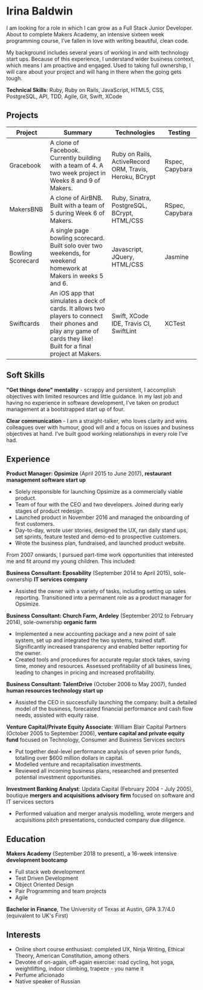 # Irina Baldwin

I am looking for a role in which I can grow as a Full Stack Junior Developer. About to complete Makers Academy, an intensive sixteen week programming course, I’ve fallen in love with writing beautiful, clean code.

My background includes several years of working in and with technology start ups.  Because of this experience, I understand wider business context, which means I am proactive and engaged.  Used to taking full ownership, I will care about your project and will hang in there when the going gets tough.

**Technical Skills**: Ruby, Ruby on Rails, JavaScript, HTML5, CSS, PostgreSQL, API, TDD, Agile, Git, Swift, XCode

## Projects

| Project | Summary | Technologies | Testing |
|---------|---------|--------------|---------|
|Gracebook| A clone of Facebook. Currently building with a team of 4. A two week project in Weeks 8 and 9 of Makers. | Ruby on Rails, ActiveRecord ORM, Travis, Heroku, BCrypt | Rspec, Capybara |
|MakersBNB|A clone of AirBNB. Built with a team of 5 during Week 6 of Makers.| Ruby, Sinatra, PostgreSQL, BCrypt, HTML/CSS| RSpec, Capybara|
|Bowling Scorecard| A single page bowling scorecard. Built solo over two weekends, for weekend homework at Makers in weeks 5 and 6. | Javascript, JQuery, HTML/CSS | Jasmine |
|Swiftcards| An iOS app that simulates a deck of cards. It allows two players to connect their phones and play any game of cards they like! Built for a final project at Makers. | Swift, XCode IDE, Travis CI, SwiftLint | XCTest |



## Soft Skills

**"Get things done" mentality** - scrappy and persistent, I accomplish objectives with limited resources and little guidance. In my last job and having no experience in software development, I’ve taken on product management at a bootstrapped start up of four.

**Clear communication** - I am a straight-talker, who loves clarity and wins colleagues over with humour, good will and a focus on issues and business objectives at hand. I’ve built good working relationships in every role I’ve had.

## Experience

**Product Manager: Opsimize** (April 2015 to June 2017), **restaurant management software start up**

* Solely responsible for launching Opsimize as a commercially viable product.
* Team of four with the CEO and two developers. Joined during early stages of product redesign.
* Launched product in November 2016 and managed the onboarding of first customers.
* Day-to-day, wrote user stories, designed the UX, ran daily stand ups, set sprints, feature tested and demo-ed to prospective customers.
* Wrote the business plan, fundraised, and launched product website.

From 2007 onwards, I pursued part-time work opportunities that interested me and fit around my young children. This included:

  **Business Consultant: Eposability** (September 2014 to April 2015), sole-ownership **IT services company**
  * Assisted the owner with a variety of tasks, including setting up sales reporting. Transitioned into a permanent role as a product manager for Opsimize.

  **Business Consultant: Church Farm, Ardeley** (September 2012 to February 2014), sole-ownership **organic farm**
  * Implemented a new accounting package and a new point of sale system, set up and integrated the two systems, trained staff. Significantly increased transparency and enabled better reporting for the owner.
  * Created tools and procedures for accurate regular stock takes, saving time, money and resources. Assessed profitability of all business lines, leading to changes in pricing and increased profitability.

  **Business Consultant: TalentDrive** (October 2006 to May 2007), funded **human resources technology start up**
  * Assisted the CEO in successfully launching the company: built a detailed model of the business, forecasted financial performance and cash flow needs, assisted with equity raise.

**Venture Capital/Private Equity Associate**: William Blair Capital Partners (October 2005 to September 2006), **venture capital and private equity fund** focused on Technology, Consumer and Business Services sectors
* Put together deal-level performance analysis of seven prior funds, totalling over $600 million dollars in capital.
* Modelled venture and recapitalisation investments.
* Reviewed all incoming business plans, researched and presented potential investment opportunities.

**Investment Banking Analyst**: Updata Capital (February 2004 - July 2005), boutique **mergers and acquisitions advisory firm** focused on software and IT services sectors
* Performed valuation and merger analysis modelling, wrote mergers and acquisitions pitch presentations, conducted company due diligence.

## Education

**Makers Academy** (September 2018 to present), a 16-week intensive **development bootcamp**
* Full stack web development
* Test Driven Development
* Object Oriented Design
* Pair Programming and team projects
* Agile

**Bachelor in Finance**, The University of Texas at Austin, GPA 3.7/4.0 (equivalent to UK's First)

## Interests
* Online short course enthusiast: completed UX, Ninja Writing, Ethical Theory, American Constitution, among others
* Devotee of on-again, off-again exercise: road cycling, hot yoga, weightlifting, indoor climbing, trapeze - you name it
* Perfume aficionado
* Native speaker of Russian
